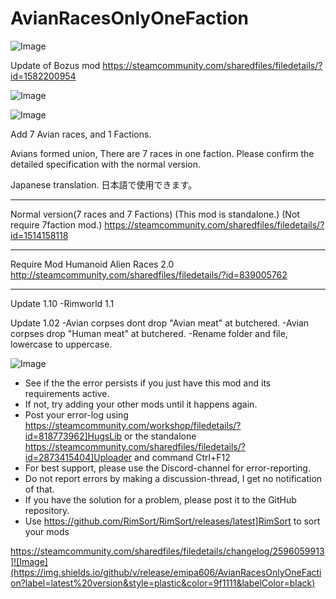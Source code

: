 # AvianRacesOnlyOneFaction

![Image](https://i.imgur.com/buuPQel.png)

Update of Bozus mod
https://steamcommunity.com/sharedfiles/filedetails/?id=1582200954

![Image](https://i.imgur.com/KFjAmff.png)

	
![Image](https://i.imgur.com/Z4GOv8H.png)

Add 7 Avian races, and 1 Factions.

Avians formed union,
There are 7 races in one faction.
Please confirm the detailed specification with the normal version.

Japanese translation. 日本語で使用できます。

--------------

Normal version(7 races and 7 Factions)
(This mod is standalone.)
(Not require 7faction mod.)
https://steamcommunity.com/sharedfiles/filedetails/?id=1514158118

--------------

Require Mod
Humanoid Alien Races 2.0
http://steamcommunity.com/sharedfiles/filedetails/?id=839005762

--------------
Update 1.10
-Rimworld 1.1

Update 1.02
-Avian corpses dont drop "Avian meat" at butchered.
-Avian corpses drop "Human meat" at butchered.
-Rename folder and file, lowercase to uppercase.

![Image](https://i.imgur.com/PwoNOj4.png)



-  See if the the error persists if you just have this mod and its requirements active.
-  If not, try adding your other mods until it happens again.
-  Post your error-log using https://steamcommunity.com/workshop/filedetails/?id=818773962]HugsLib or the standalone https://steamcommunity.com/sharedfiles/filedetails/?id=2873415404]Uploader and command Ctrl+F12
-  For best support, please use the Discord-channel for error-reporting.
-  Do not report errors by making a discussion-thread, I get no notification of that.
-  If you have the solution for a problem, please post it to the GitHub repository.
-  Use https://github.com/RimSort/RimSort/releases/latest]RimSort to sort your mods



https://steamcommunity.com/sharedfiles/filedetails/changelog/2596059913]![Image](https://img.shields.io/github/v/release/emipa606/AvianRacesOnlyOneFaction?label=latest%20version&style=plastic&color=9f1111&labelColor=black)

